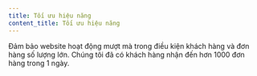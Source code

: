 ```yaml
---
title: Tối ưu hiệu năng
content_title: Tối ưu hiệu năng
---              
```

Đảm bảo website hoạt động mượt mà trong điều kiện khách hàng và đơn hàng số lượng lớn. Chúng tôi đã có khách hàng nhận đến hơn 1000 đơn hàng trong 1 ngày.